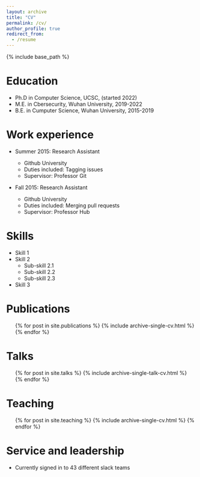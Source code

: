 ```yaml
---
layout: archive
title: "CV"
permalink: /cv/
author_profile: true
redirect_from:
  - /resume
---
```


{% include base_path %}

Education
======
* Ph.D in Computer Science, UCSC, (started 2022)
* M.E. in Cbersecurity, Wuhan University, 2019-2022
* B.E. in Cumputer Science, Wuhan University, 2015-2019

Work experience
======
* Summer 2015: Research Assistant
  * Github University
  * Duties included: Tagging issues
  * Supervisor: Professor Git

* Fall 2015: Research Assistant
  * Github University
  * Duties included: Merging pull requests
  * Supervisor: Professor Hub
  
Skills
======
* Skill 1
* Skill 2
  * Sub-skill 2.1
  * Sub-skill 2.2
  * Sub-skill 2.3
* Skill 3

Publications
======
  <ul>{% for post in site.publications %}
    {% include archive-single-cv.html %}
  {% endfor %}</ul>
  
Talks
======
  <ul>{% for post in site.talks %}
    {% include archive-single-talk-cv.html %}
  {% endfor %}</ul>
  
Teaching
======
  <ul>{% for post in site.teaching %}
    {% include archive-single-cv.html %}
  {% endfor %}</ul>
  
Service and leadership
======
* Currently signed in to 43 different slack teams
